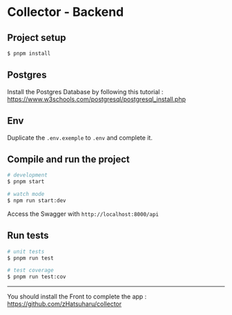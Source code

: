 # Collector - Backend
## Project setup

```bash
$ pnpm install
```

## Postgres

Install the Postgres Database by following this tutorial : https://www.w3schools.com/postgresql/postgresql_install.php

## Env

Duplicate the `.env.exemple` to `.env` and complete it.

## Compile and run the project

```bash
# development
$ pnpm start

# watch mode
$ npm run start:dev
```

Access the Swagger with `http://localhost:8000/api`

## Run tests

```bash
# unit tests
$ pnpm run test

# test coverage
$ pnpm run test:cov
```

---

You should install the Front to complete the app : https://github.com/zHatsuharu/collector